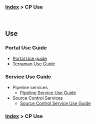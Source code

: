 ### [Index](https://github.com/K-PaaS/cp-guide-eng/blob/master/README.md) > CP Use

<br>

## Use

### Portal Use Guide
+ [Portal Use guide](portal/cp-portal-use-guide.md)
+ [Terraman Use Guide](terraman/cp-terraman-guide.md)

### Service Use Guide
- Pipeline services
  + [Pipeline Service Use Guide](pipeline/cp-pipeline-use-guide.md)
- Source Control Services
  + [Source Control Service Use Guide](source-control/cp-source-control-use-guide.md)


### [Index](https://github.com/K-PaaS/cp-guide-eng/blob/master/README.md) > CP Use
